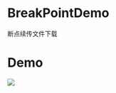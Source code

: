 # BreakPointDemo
断点续传文件下载

# Demo

![](https://github.com/awenzeng/BreakPointDemo/blob/master/resource/demo.gif)
